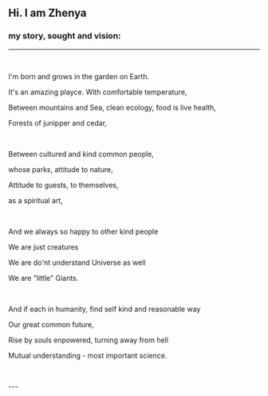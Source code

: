 ## Hi. I am Zhenya

### my story, sought and vision:
---
<p><br/></p>

I'm born and grows in the garden on Earth. 

It's an amazing playce. With comfortable temperature,

Between mountains and Sea, clean ecology, food is live health,

Forests of junipper and cedar, 

<p><br/></p>

Between cultured and kind common people, 

whose parks, attitude to nature, 

Attitude to guests, to themselves, 

as a spiritual art, 

<p><br/></p>

And we always so happy to other kind people

We are just creatures

We are do'nt understand Universe as well

We are "little" Giants.

<p><br/></p>

And if each in humanity, find self kind and reasonable way

Our great common future,

Rise by souls enpowered, turning away from hell

Mutual understanding - most important science.

<p><br/></p>
---
